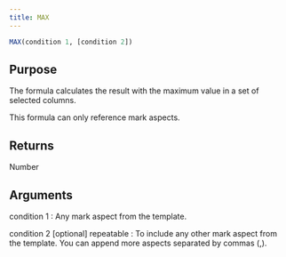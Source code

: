 ```yaml
---
title: MAX
---
```

~~~ sql
MAX(condition 1, [condition 2])
~~~

## Purpose

The formula calculates the result with the maximum value in a set of selected columns. 

This formula can only reference mark aspects.

## Returns

Number

## Arguments

condition 1
: Any mark aspect from the template.

condition 2 [optional] repeatable
: To include any other mark aspect from the template. You can append more aspects separated by commas (,).